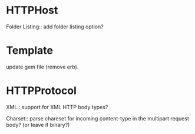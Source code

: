 # HTTPHost

Folder Listing:: add folder listing option?

# Template

update gem file (remove erb).

# HTTPProtocol

XML::
support for XML HTTP body types?

Charset::
parse chareset for incoming content-type in the multipart request body? (or leave if binary?)
